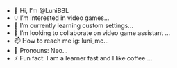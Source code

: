 - 👋 Hi, I’m @LuniBBL
- 💡 I’m interested in video games...
- 🌱 I’m currently learning custom settings...
- 💞️ I’m looking to collaborate on video game assistant ...
- 📫 How to reach me ig: luni_mc...
- 🐣 Pronouns: Neo...
- ⚡ Fun fact: I am a learner fast and I like coffee ...

<!---
LuniBBL/LuniBBL is a ✨ special ✨ repository because its `README.md` (this file) appears on your GitHub profile.
You can click the Preview link to take a look at your changes.
--->

